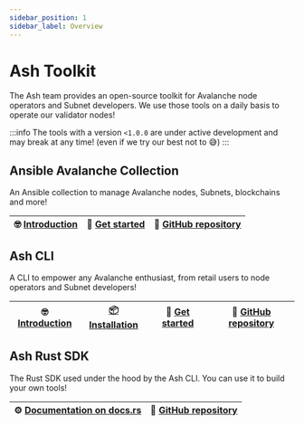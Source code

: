 ```yaml
---
sidebar_position: 1
sidebar_label: Overview
---
```


# Ash Toolkit

The Ash team provides an open-source toolkit for Avalanche node operators and Subnet developers.
We use those tools on a daily basis to operate our validator nodes!

:::info
The tools with a version `<1.0.0` are under active development and may break at any time! (even if we try our best not to 😅)
:::

## Ansible Avalanche Collection

An Ansible collection to manage Avalanche nodes, Subnets, blockchains and more!

| 🤓 [Introduction](/docs/toolkit/ansible-avalanche-collection/introduction) | 🚀 [Get started](/docs/toolkit/ansible-avalanche-collection/tutorials/local-test-network) | 🐙 [GitHub repository](https://github.com/AshAvalanche/ansible-avalanche-collection) |
| ------------------------------------------------------------------------- | ---------------------------------------------------------------------------------------- | ----------------------------------------------------------------------------------- |

## Ash CLI

A CLI to empower any Avalanche enthusiast, from retail users to node operators and Subnet developers!

| 🤓 [Introduction](/docs/toolkit/ash-cli/introduction) | [📦 Installation](/docs/toolkit/ash-cli/installation) | 🚀 [Get started](/docs/toolkit/ash-cli/tutorials/network-exploration) | 🐙 [GitHub repository](https://github.com/AshAvalanche/ash-rs) |
| ---------------------------------------------------- | ---------------------------------------------------- | -------------------------------------------------------------------- | ------------------------------------------------------------- |

## Ash Rust SDK

The Rust SDK used under the hood by the Ash CLI. You can use it to build your own tools!

| ⚙️ [Documentation on docs.rs](https://docs.rs/ash_sdk/latest/ash_sdk/) | 🐙 [GitHub repository](https://github.com/AshAvalanche/ash-rs) |
| --------------------------------------------------------------------- | ------------------------------------------------------------- |
